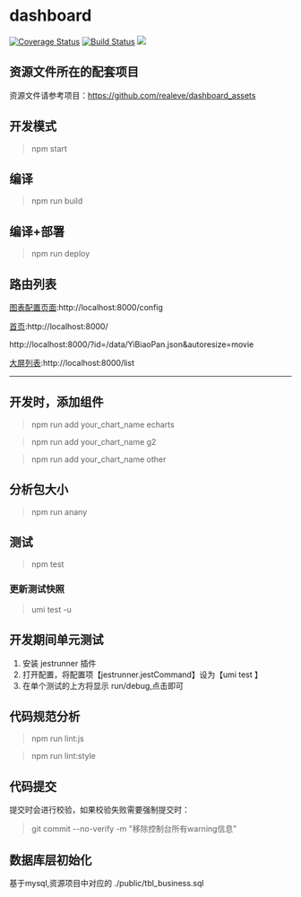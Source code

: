 # dashboard
[![Coverage Status](https://coveralls.io/repos/github/realeve/dashboard/badge.svg?branch=master)](https://coveralls.io/github/realeve/dashboard?branch=master)
[![Build Status](https://api.travis-ci.com/realeve/dashboard.svg?branch=master&status=passed)](https://travis-ci.com/realeve/dashboard)
![](https://img.shields.io/github/last-commit/realeve/dashboard/master.svg)

## 资源文件所在的配套项目

资源文件请参考项目：https://github.com/realeve/dashboard_assets

## 开发模式
> npm start

## 编译
> npm run build

## 编译+部署
> npm run deploy

## 路由列表

[图表配置页面](http://localhost:8000/config):http://localhost:8000/config

[首页](http://localhost:8000/):http://localhost:8000/

http://localhost:8000/?id=/data/YiBiaoPan.json&autoresize=movie

[大屏列表](http://localhost:8000/list):http://localhost:8000/list
  
----
## 开发时，添加组件

> npm run add your_chart_name echarts

> npm run add your_chart_name g2

> npm run add your_chart_name other

## 分析包大小
> npm run anany

## 测试
> npm test

### 更新测试快照
> umi test -u

## 开发期间单元测试

1. 安装 jestrunner 插件
2. 打开配置，将配置项【jestrunner.jestCommand】设为【umi test 】
3. 在单个测试的上方将显示  run/debug,点击即可

## 代码规范分析

> npm run lint:js

> npm run lint:style
 
## 代码提交 

提交时会进行校验，如果校验失败需要强制提交时：

> git commit --no-verify -m "移除控制台所有warning信息"
## 数据库层初始化

基于mysql,资源项目中对应的  ./public/tbl_business.sql
 